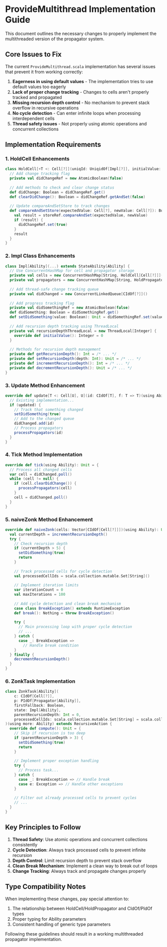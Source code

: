 # ProvideMultithread Implementation Guide

This document outlines the necessary changes to properly implement the multithreaded version of the propagator system.

## Core Issues to Fix

The current `ProvideMultithread.scala` implementation has several issues that prevent it from working correctly:

1. **Eagerness in using default values** - The implementation tries to use default values too eagerly
2. **Lack of proper change tracking** - Changes to cells aren't properly tracked and propagated
3. **Missing recursion depth control** - No mechanism to prevent stack overflow in recursive operations
4. **No cycle detection** - Can enter infinite loops when processing interdependent cells
5. **Thread safety issues** - Not properly using atomic operations and concurrent collections

## Implementation Requirements

### 1. HoldCell Enhancements

```scala
class HoldCell[+T <: Cell[?]](uniqId: UniqidOf[Impl[?]], initialValue: T) {
  // Add change tracking flag
  private val didChangeRef = new AtomicBoolean(false)
  
  // Add methods to check and clear change status
  def didChange: Boolean = didChangeRef.get()
  def clearDidChange(): Boolean = didChangeRef.getAndSet(false)
  
  // Update compareAndSetStore to track changes
  def compareAndSetStore(expectedValue: Cell[?], newValue: Cell[?]): Boolean = {
    val result = storeRef.compareAndSet(expectedValue, newValue)
    if (result) {
      didChangeRef.set(true)
    }
    result
  }
}
```

### 2. Impl Class Enhancements

```scala
class Impl[Ability](...) extends StateAbility[Ability] {
  // Use ConcurrentHashMap for cell and propagator storage
  private val cells = new ConcurrentHashMap[String, HoldCell[Cell[?]]]()
  private val propagators = new ConcurrentHashMap[String, HoldPropagator[Propagator[?]]]()
  
  // Add thread-safe change tracking queue
  private val didChanged = new ConcurrentLinkedQueue[CIdOf[?]]()
  
  // Add progress tracking flag
  private val didSomethingRef = new AtomicBoolean(false)
  def didSomething: Boolean = didSomethingRef.get()
  def setDidSomething(value: Boolean): Unit = didSomethingRef.set(value)
  
  // Add recursion depth tracking using ThreadLocal
  private val recursionDepthThreadLocal = new ThreadLocal[Integer] {
    override def initialValue(): Integer = 0
  }
  
  // Methods for recursion depth management
  private def getRecursionDepth(): Int = /* ... */
  private def setRecursionDepth(depth: Int): Unit = /* ... */
  private def incrementRecursionDepth(): Int = /* ... */
  private def decrementRecursionDepth(): Unit = /* ... */
}
```

### 3. Update Method Enhancement

```scala
override def update[T <: Cell[U], U](id: CIdOf[T], f: T => T)(using Ability): Unit = {
  // Existing implementation...
  if (updated) {
    // Track that something changed
    setDidSomething(true)
    // Add to the changed queue
    didChanged.add(id)
    // Process propagators
    processPropagators(id)
  }
}
```

### 4. Tick Method Implementation

```scala
override def tick(using Ability): Unit = {
  // Process all changed cells
  var cell = didChanged.poll()
  while (cell != null) {
    if (cell.clearDidChange()) {
      processPropagators(cell)
    }
    cell = didChanged.poll()
  }
}
```

### 5. naiveZonk Method Enhancement

```scala
override def naiveZonk(cells: Vector[CIdOf[Cell[?]]])(using Ability): Unit = {
  val currentDepth = incrementRecursionDepth()
  try {
    // Check recursion depth
    if (currentDepth > 5) {
      setDidSomething(true)
      return
    }
    
    // Track processed cells for cycle detection
    val processedCellIds = scala.collection.mutable.Set[String]()
    
    // Implement iteration limits
    var iterationCount = 0
    val maxIterations = 100
    
    // Add cycle detection and clean break mechanism
    case class BreakException() extends RuntimeException
    def break(): Nothing = throw BreakException()
    
    try {
      // Main processing loop with proper cycle detection
      // ...
    } catch {
      case _: BreakException => 
        // Handle break condition
    }
  } finally {
    decrementRecursionDepth()
  }
}
```

### 6. ZonkTask Implementation

```scala
class ZonkTask[Ability](
    c: CIdOf[Cell[?]],
    p: PIdOf[Propagator[Ability]],
    firstFallback: Boolean,
    state: Impl[Ability],
    parentRecursionDepth: Int = 0,
    processedCellIds: scala.collection.mutable.Set[String] = scala.collection.mutable.Set.empty
)(using more: Ability) extends RecursiveAction {
  override def compute(): Unit = {
    // Skip if recursion is too deep
    if (parentRecursionDepth > 3) {
      setDidSomething(true)
      return
    }
    
    // Implement proper exception handling
    try {
      // Process task...
    } catch {
      case _: BreakException => // Handle break
      case e: Exception => // Handle other exceptions
    }
    
    // Filter out already processed cells to prevent cycles
    // ...
  }
}
```

## Key Principles to Follow

1. **Thread Safety**: Use atomic operations and concurrent collections consistently
2. **Cycle Detection**: Always track processed cells to prevent infinite recursion
3. **Depth Control**: Limit recursion depth to prevent stack overflow
4. **Clean Break Mechanism**: Implement a clean way to break out of loops
5. **Change Tracking**: Always track and propagate changes properly

## Type Compatibility Notes

When implementing these changes, pay special attention to:

1. The relationship between HoldCell/HoldPropagator and CIdOf/PIdOf types
2. Proper typing for Ability parameters
3. Consistent handling of generic type parameters

Following these guidelines should result in a working multithreaded propagator implementation.